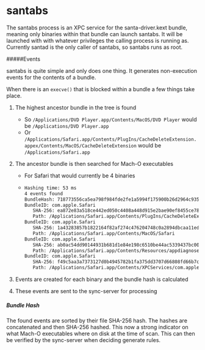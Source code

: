 # santabs

The santabs process is an XPC service for the santa-driver.kext bundle, meaning only binaries within that bundle can launch santabs. It will be launched with with whatever privileges the calling process is running as. Currently santad is the only caller of santabs, so santabs runs as root.

#####Events

santabs is quite simple and only does one thing. It generates non-execution events for the contents of a bundle. 

When there is an `execve()` that is blocked within a bundle a few things take place.

1. The highest ancestor bundle in the tree is found

   * So `/Applications/DVD Player.app/Contents/MacOS/DVD Player` would be `/Applications/DVD Player.app`
   * Or `/Applications/Safari.app/Contents/PlugIns/CacheDeleteExtension.appex/Contents/MacOS/CacheDeleteExtension` would be `/Applications/Safari.app`

2. The ancestor bundle is then searched for Mach-O executables

   * For Safari that would currently be 4 binaries

   * ```sh
     Hashing time: 53 ms
     4 events found
     BundleHash: 718773556ca5ea798f984fde2fe1a5994f175900b26d2964c9358a0f469a4ac6
     BundleID: com.apple.Safari
     	SHA-256: ea872e83a518ce442ed050c4408a448d915e2bae90ef8455ce7805448d864a3e
     	Path: /Applications/Safari.app/Contents/PlugIns/CacheDeleteExtension.appex/Contents/MacOS/CacheDeleteExtension
     BundleID: com.apple.Safari
     	SHA-256: 1a43283857b1822164f82af274c476204748c0a2894dbcaa11ed17f78e0273cc
     	Path: /Applications/Safari.app/Contents/MacOS/Safari
     BundleID: com.apple.Safari
     	SHA-256: ab0ac54dd90144931b681d1e84e198c6510be44ac5339437bc004e60777af7ba
     	Path: /Applications/Safari.app/Contents/Resources/appdiagnose
     BundleID: com.apple.Safari
     	SHA-256: f49c5aa3a7373127d0b4945782b1fa375dd3707d66808fd66b7c0756430defa8
     	Path: /Applications/Safari.app/Contents/XPCServices/com.apple.Safari.BrowserDataImportingService.xpc/Contents/MacOS/com.apple.Safari.BrowserDataImportingService
     ```

3. Events are created for each binary and the bundle hash is calculated

4. These events are sent to the sync-server for processing

##### Bundle Hash

The found events are sorted by their file SHA-256 hash. The hashes are concatenated and then SHA-256 hashed. This now a strong indicator on what Mach-O executables where on disk at the time of scan. This can then be verified by the sync-server when deciding generate rules.
